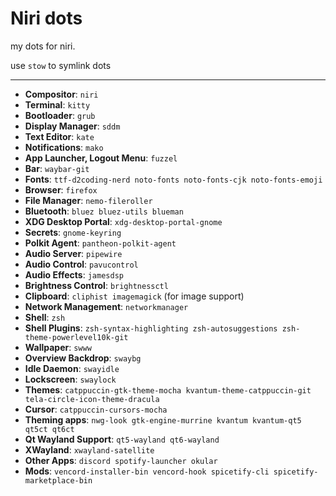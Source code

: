 # Niri dots

my dots for niri.

use `stow` to symlink dots

 ---
- **Compositor**: `niri`
- **Terminal**: `kitty`
- **Bootloader**: `grub`
- **Display Manager**: `sddm`
- **Text Editor**: `kate`
- **Notifications**: `mako`
- **App Launcher, Logout Menu**: `fuzzel`
- **Bar**: `waybar-git`
- **Fonts**: `ttf-d2coding-nerd noto-fonts noto-fonts-cjk noto-fonts-emoji`
- **Browser**: `firefox`
- **File Manager**: `nemo-fileroller`
- **Bluetooth**: `bluez bluez-utils blueman`
- **XDG Desktop Portal**: `xdg-desktop-portal-gnome`
- **Secrets**: `gnome-keyring`
- **Polkit Agent**: `pantheon-polkit-agent`
- **Audio Server**: `pipewire`
- **Audio Control**: `pavucontrol`
- **Audio Effects**: `jamesdsp`
- **Brightness Control**: `brightnessctl`
- **Clipboard**: `cliphist imagemagick` (for image support)
- **Network Management**: `networkmanager`
- **Shell**: `zsh`
- **Shell Plugins**: `zsh-syntax-highlighting zsh-autosuggestions zsh-theme-powerlevel10k-git`
- **Wallpaper**: `swww`
- **Overview Backdrop**: `swaybg`
- **Idle Daemon**: `swayidle`
- **Lockscreen**: `swaylock`
- **Themes**: `catppuccin-gtk-theme-mocha kvantum-theme-catppuccin-git tela-circle-icon-theme-dracula`
- **Cursor**: `catppuccin-cursors-mocha`
- **Theming apps**: `nwg-look gtk-engine-murrine kvantum kvantum-qt5 qt5ct qt6ct`
- **Qt Wayland Support**: `qt5-wayland qt6-wayland`
- **XWayland**: `xwayland-satellite`
- **Other Apps**: `discord spotify-launcher okular`
- **Mods**: `vencord-installer-bin vencord-hook spicetify-cli spicetify-marketplace-bin`
